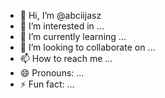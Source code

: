 - 👋 Hi, I’m @abciijasz
- 👀 I’m interested in ...
- 🌱 I’m currently learning ...
- 💞️ I’m looking to collaborate on ...
- 📫 How to reach me ...
- 😄 Pronouns: ...
- ⚡ Fun fact: ...

<!---
abciijasz/abciijasz is a ✨ special ✨ repository because its `README.md` (this file) appears on your GitHub profile.
You can click the Preview link to take a look at your changes.
--->
